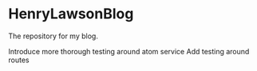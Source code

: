 HenryLawsonBlog
===============

The repository for my blog.

Introduce more thorough testing around atom service
Add testing around routes